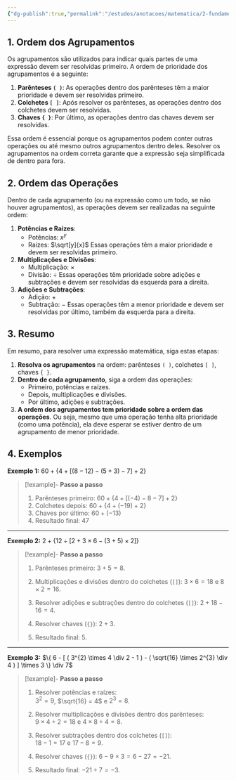 ```yaml
---
{"dg-publish":true,"permalink":"/estudos/anotacoes/matematica/2-fundamental-2/1-operacoes-fundamentais/1-4-expressoes-numericas/"}
---
```


## 1. Ordem dos Agrupamentos

Os agrupamentos são utilizados para indicar quais partes de uma expressão devem ser resolvidas primeiro. A ordem de prioridade dos agrupamentos é a seguinte:

1. **Parênteses `( )`**:
	As operações dentro dos parênteses têm a maior prioridade e devem ser resolvidas primeiro.
2. **Colchetes `[ ]`**:
	Após resolver os parênteses, as operações dentro dos colchetes devem ser resolvidas.
3. **Chaves `{ }`**:
	Por último, as operações dentro das chaves devem ser resolvidas.

Essa ordem é essencial porque os agrupamentos podem conter outras operações ou até mesmo outros agrupamentos dentro deles. Resolver os agrupamentos na ordem correta garante que a expressão seja simplificada de dentro para fora.

## 2. Ordem das Operações

Dentro de cada agrupamento (ou na expressão como um todo, se não houver agrupamentos), as operações devem ser realizadas na seguinte ordem:

1. **Potências e Raízes**:
	- Potências: $x^{y}$
	- Raízes: $\sqrt[y]{x}$
	Essas operações têm a maior prioridade e devem ser resolvidas primeiro.
2. **Multiplicações e Divisões**:
	- Multiplicação: $\times$
	- Divisão: $\div$
	Essas operações têm prioridade sobre adições e subtrações e devem ser resolvidas da esquerda para a direita.
3. **Adições e Subtrações**:  
	- Adição: $+$
	- Subtração: $-$
	Essas operações têm a menor prioridade e devem ser resolvidas por último, também da esquerda para a direita.

## 3. Resumo

Em resumo, para resolver uma expressão matemática, siga estas etapas:

1. **Resolva os agrupamentos** na ordem: parênteses `( )`, colchetes `[ ]`, chaves `{ }`.
2. **Dentro de cada agrupamento**, siga a ordem das operações:
	- Primeiro, potências e raízes.
	- Depois, multiplicações e divisões.
	- Por último, adições e subtrações.
3. **A ordem dos agrupamentos tem prioridade sobre a ordem das operações**.
	Ou seja, mesmo que uma operação tenha alta prioridade (como uma potência), ela deve esperar se estiver dentro de um agrupamento de menor prioridade.

## 4. Exemplos

**Exemplo 1:** $60 + \{ 4 + [ ( 8 - 12 ) - ( 5 + 3 ) - 7 ] + 2 \}$

> [!example]- **Passo a passo**
> 1. Parênteses primeiro: $60 + \{ 4 + [ (-4) - 8 - 7 ] + 2 \}$
> 2. Colchetes depois: $60 + \{ 4 + (-19) + 2 \}$
> 3. Chaves por último: $60 + (-13)$
> 4. Resultado final: $47$

---

**Exemplo 2:** $2 + \{ 12 \div [ 2 + 3 \times 6 - ( 3 + 5 ) \times 2 ] \}$

> [!example]- **Passo a passo**
> 1. Parênteses primeiro: $3 + 5 = 8$.
> 
> 2. Multiplicações e divisões dentro do colchetes (`[]`):
> 	$3 \times 6 = 18$ e $8 \times 2 = 16$.
> 
> 3. Resolver adições e subtrações dentro do colchetes (`[]`):
> 	$2 + 18 - 16 = 4$.
> 
> 4. Resolver chaves (`{}`): $2 + 3$.
> 
> 5. Resultado final: $5$.

---

**Exemplo 3:** $\{ 6 - [ ( 3^{2} \times 4 \div 2 - 1 ) - ( \sqrt{16} \times 2^{3} \div 4 ) ] \times 3 \} \div 7$

> [!example]- **Passo a passo**
> 1. Resolver potências e raízes:  
> 	$3^{2} = 9$, $\sqrt{16} = 4$ e $2^{3} = 8$.
> 
> 2. Resolver multiplicações e divisões dentro dos parênteses:  
> 	$9 \times 4 \div 2 = 18$ e $4 \times 8 \div 4 = 8$.
> 
> 3. Resolver subtrações dentro dos colchetes (`[]`):  
> 	$18 - 1 = 17$ e $17 - 8 = 9$.
> 
> 4. Resolver chaves (`{}`): $6 - 9 \times 3 = 6 - 27 = -21$.
> 
> 5. Resultado final: $-21 \div 7 = -3$.
